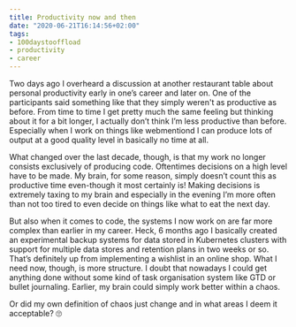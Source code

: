 ```yaml
---
title: Productivity now and then
date: "2020-06-21T16:14:56+02:00"
tags:
- 100daystooffload
- productivity
- career
---
```


Two days ago I overheard a discussion at another restaurant table  about personal productivity early in one’s career and later on. One of the participants said something like that they simply weren't as productive as before. From time to time I get pretty much the same feeling but thinking about it for a bit longer, I actually don’t think I’m less productive than before. Especially when I work on things like webmentiond I can produce lots of output at a good quality level in basically no time at all. 

What changed over the last decade, though, is that my work no longer consists exclusively of producing code. Oftentimes decisions on a high level have to be made. My brain, for some reason, simply doesn’t count this as productive time even-though it most certainly is! Making decisions is extremely taxing to my brain and especially in the evening I’m more often than not too tired to even decide on things like what to eat the next day.

But also when it comes to code, the systems I now work on are far more complex than earlier in my career. Heck, 6 months ago I basically created an experimental backup systems for data stored in Kubernetes clusters with support for multiple data stores and retention plans in two weeks or so. That’s definitely up from implementing a wishlist in an online shop. What I need now, though, is more structure.  I doubt that nowadays I could get anything done without some kind of task organisation system like GTD or bullet journaling. Earlier, my brain could simply work better within a chaos. 

Or did my own definition of chaos just change and in what areas I deem it acceptable? 🙄
